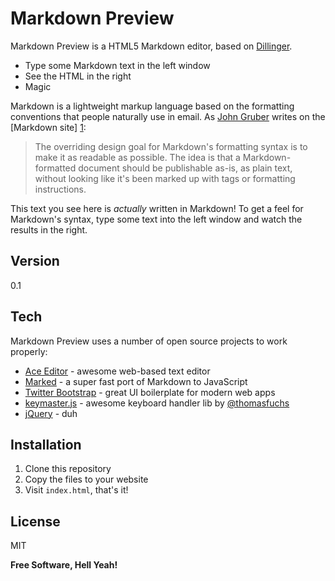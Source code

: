 Markdown Preview
================

Markdown Preview is a HTML5 Markdown editor, based on [Dillinger].

  - Type some Markdown text in the left window
  - See the HTML in the right
  - Magic

Markdown is a lightweight markup language based on the formatting conventions that people naturally use in email.  As [John Gruber] writes on the [Markdown site] [1]:

> The overriding design goal for Markdown's
> formatting syntax is to make it as readable 
> as possible. The idea is that a
> Markdown-formatted document should be
> publishable as-is, as plain text, without
> looking like it's been marked up with tags
> or formatting instructions.

This text you see here is *actually* written in Markdown! To get a feel for Markdown's syntax, type some text into the left window and watch the results in the right.  

Version
----

0.1

Tech
-----------

Markdown Preview uses a number of open source projects to work properly:

* [Ace Editor] - awesome web-based text editor
* [Marked] - a super fast port of Markdown to JavaScript
* [Twitter Bootstrap] - great UI boilerplate for modern web apps
* [keymaster.js] - awesome keyboard handler lib by [@thomasfuchs]
* [jQuery] - duh 

Installation
--------------

1. Clone this repository
2. Copy the files to your website
3. Visit `index.html`, that's it!


License
----

MIT


**Free Software, Hell Yeah!**

[Dillinger]:http://dillinger.io/
[john gruber]:http://daringfireball.net/
[@thomasfuchs]:http://twitter.com/thomasfuchs
[1]:http://daringfireball.net/projects/markdown/
[marked]:https://github.com/chjj/marked
[Ace Editor]:http://ace.ajax.org
[Twitter Bootstrap]:http://twitter.github.com/bootstrap/
[keymaster.js]:https://github.com/madrobby/keymaster
[jQuery]:http://jquery.com
